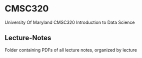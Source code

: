# CMSC320
University Of Maryland CMSC320 Introduction to Data Science

## Lecture-Notes
Folder containing PDFs of all lecture notes, organized by lecture
